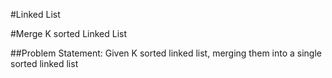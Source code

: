 #Linked List

#Merge K sorted Linked List 

##Problem Statement:
Given K sorted linked list, merging them into a single sorted linked list

